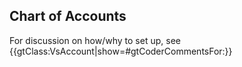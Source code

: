 ## Chart of Accounts
For discussion on how/why to set up, see {{gtClass:VsAccount|show=#gtCoderCommentsFor:}}
